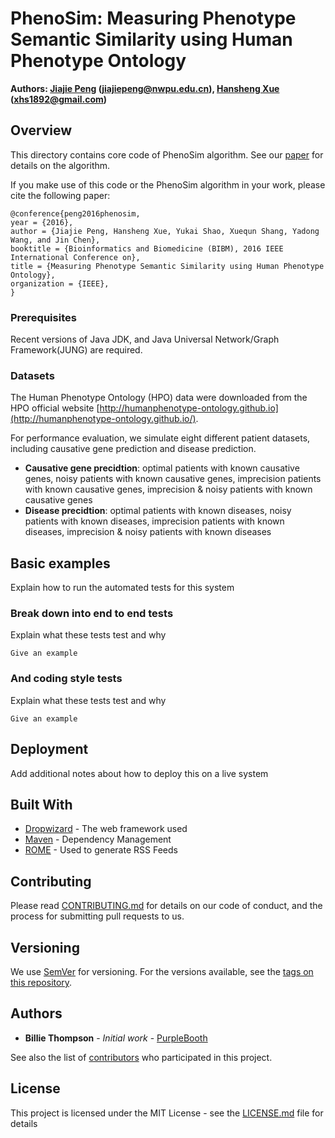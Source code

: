 # PhenoSim: Measuring Phenotype Semantic Similarity using Human Phenotype Ontology

**Authors: [Jiajie Peng](http://teacher.nwpu.edu.cn/peng) (jiajiepeng@nwpu.edu.cn), [Hansheng Xue](https://sites.google.com/site/xuehansh/) (xhs1892@gmail.com)**

## Overview

This directory contains core code of PhenoSim algorithm. See our [paper](http://ieeexplore.ieee.org/document/7822617/) for details on the algorithm.

If you make use of this code or the PhenoSim algorithm in your work, please cite the following paper:

```
@conference{peng2016phenosim,
year = {2016},
author = {Jiajie Peng, Hansheng Xue, Yukai Shao, Xuequn Shang, Yadong Wang, and Jin Chen},
booktitle = {Bioinformatics and Biomedicine (BIBM), 2016 IEEE International Conference on},
title = {Measuring Phenotype Semantic Similarity using Human Phenotype Ontology},
organization = {IEEE},
}
```

### Prerequisites

Recent versions of Java JDK, and Java Universal Network/Graph Framework(JUNG) are required.

### Datasets
The Human Phenotype Ontology (HPO) data were downloaded from the HPO official website [http://humanphenotype-ontology.github.io](http://humanphenotype-ontology.github.io/).

For performance evaluation, we simulate eight different patient datasets, including causative gene prediction and disease prediction.

* **Causative gene precidtion**: optimal patients with known causative genes, noisy patients with known causative genes, imprecision patients with known causative genes, imprecision & noisy patients with known causative genes
* **Disease precidtion**: optimal patients with known diseases, noisy patients with known diseases, imprecision patients with known diseases, imprecision & noisy patients with known diseases


## Basic examples

Explain how to run the automated tests for this system

### Break down into end to end tests

Explain what these tests test and why

```
Give an example
```

### And coding style tests

Explain what these tests test and why

```
Give an example
```

## Deployment

Add additional notes about how to deploy this on a live system

## Built With

* [Dropwizard](http://www.dropwizard.io/1.0.2/docs/) - The web framework used
* [Maven](https://maven.apache.org/) - Dependency Management
* [ROME](https://rometools.github.io/rome/) - Used to generate RSS Feeds

## Contributing

Please read [CONTRIBUTING.md](https://gist.github.com/PurpleBooth/b24679402957c63ec426) for details on our code of conduct, and the process for submitting pull requests to us.

## Versioning

We use [SemVer](http://semver.org/) for versioning. For the versions available, see the [tags on this repository](https://github.com/your/project/tags). 

## Authors

* **Billie Thompson** - *Initial work* - [PurpleBooth](https://github.com/PurpleBooth)

See also the list of [contributors](https://github.com/your/project/contributors) who participated in this project.

## License

This project is licensed under the MIT License - see the [LICENSE.md](LICENSE.md) file for details


